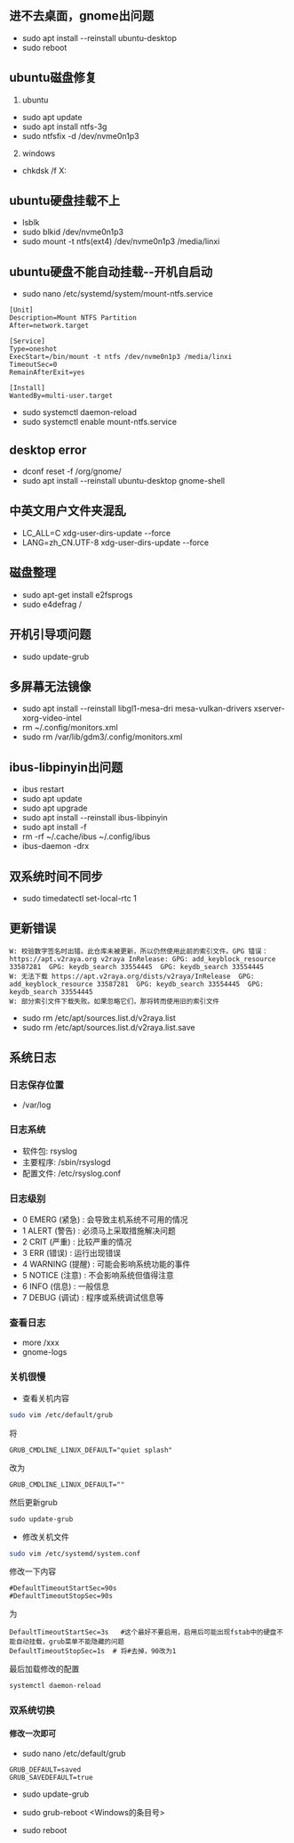 ## 进不去桌面，gnome出问题
* sudo apt install --reinstall ubuntu-desktop
* sudo reboot
## ubuntu磁盘修复
1. ubuntu
* sudo apt update
* sudo apt install ntfs-3g
* sudo ntfsfix -d /dev/nvme0n1p3
2. windows
* chkdsk /f X:


## ubuntu硬盘挂载不上
* lsblk
* sudo blkid /dev/nvme0n1p3
* sudo mount -t ntfs(ext4) /dev/nvme0n1p3 /media/linxi
## ubuntu硬盘不能自动挂载--开机自启动
* sudo nano /etc/systemd/system/mount-ntfs.service
```
[Unit]
Description=Mount NTFS Partition
After=network.target

[Service]
Type=oneshot
ExecStart=/bin/mount -t ntfs /dev/nvme0n1p3 /media/linxi
TimeoutSec=0
RemainAfterExit=yes

[Install]
WantedBy=multi-user.target
```
* sudo systemctl daemon-reload
* sudo systemctl enable mount-ntfs.service
## desktop error
* dconf reset -f /org/gnome/
* sudo apt install --reinstall ubuntu-desktop gnome-shell
## 中英文用户文件夹混乱
* LC_ALL=C xdg-user-dirs-update --force
* LANG=zh_CN.UTF-8 xdg-user-dirs-update --force

## 磁盘整理
* sudo apt-get install e2fsprogs
* sudo e4defrag /
## 开机引导项问题
* sudo update-grub

## 多屏幕无法镜像
* sudo apt install --reinstall libgl1-mesa-dri mesa-vulkan-drivers xserver-xorg-video-intel
* rm ~/.config/monitors.xml
* sudo rm /var/lib/gdm3/.config/monitors.xml

## ibus-libpinyin出问题
* ibus restart
* sudo apt update
* sudo apt upgrade
* sudo apt install --reinstall ibus-libpinyin
* sudo apt install -f
* rm -rf ~/.cache/ibus ~/.config/ibus
* ibus-daemon -drx

## 双系统时间不同步
* sudo timedatectl set-local-rtc 1

## 更新错误
```
W: 校验数字签名时出错。此仓库未被更新，所以仍然使用此前的索引文件。GPG 错误：https://apt.v2raya.org v2raya InRelease: GPG: add_keyblock_resource 33587281  GPG: keydb_search 33554445  GPG: keydb_search 33554445
W: 无法下载 https://apt.v2raya.org/dists/v2raya/InRelease  GPG: add_keyblock_resource 33587281  GPG: keydb_search 33554445  GPG: keydb_search 33554445
W: 部分索引文件下载失败。如果忽略它们，那将转而使用旧的索引文件
```
* sudo rm /etc/apt/sources.list.d/v2raya.list
* sudo rm /etc/apt/sources.list.d/v2raya.list.save

## 系统日志
### 日志保存位置
* /var/log
### 日志系统
* 软件包: rsyslog
* 主要程序: /sbin/rsyslogd
* 配置文件: /etc/rsyslog.conf
### 日志级别
* 0 EMERG (紧急) : 会导致主机系统不可用的情况
* 1 ALERT (警告) : 必须马上采取措施解决问题
* 2 CRIT (严重) : 比较严重的情况
* 3 ERR (错误) : 运行出现错误
* 4 WARNING (提醒) : 可能会影响系统功能的事件
* 5 NOTICE (注意) : 不会影响系统但值得注意
* 6 INFO (信息) : 一般信息
* 7 DEBUG (调试) : 程序或系统调试信息等
### 查看日志
* more /xxx
* gnome-logs

### 关机很慢
* 查看关机内容
```bash
sudo vim /etc/default/grub
```
将
```
GRUB_CMDLINE_LINUX_DEFAULT="quiet splash"
```
改为
```
GRUB_CMDLINE_LINUX_DEFAULT=""
```
然后更新grub
```
sudo update-grub
```

* 修改关机文件
```bash
sudo vim /etc/systemd/system.conf 
```
修改一下内容
```
#DefaultTimeoutStartSec=90s
#DefaultTimeoutStopSec=90s
```
为
```
DefaultTimeoutStartSec=3s   #这个最好不要启用，启用后可能出现fstab中的硬盘不能自动挂载，grub菜单不能隐藏的问题
DefaultTimeoutStopSec=1s  # 将#去掉，90改为1
```
最后加载修改的配置
```bash
systemctl daemon-reload
```

### 双系统切换
#### 修改一次即可
* sudo nano /etc/default/grub
```
GRUB_DEFAULT=saved
GRUB_SAVEDEFAULT=true
```
* sudo update-grub

* sudo grub-reboot <Windows的条目号>
* sudo reboot
